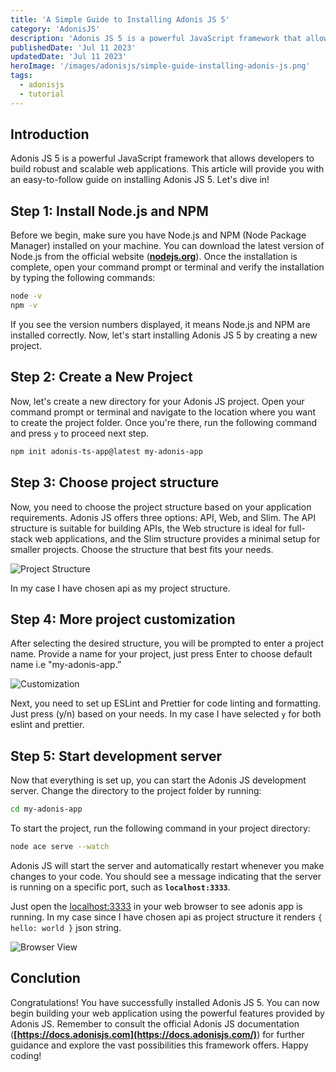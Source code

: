 ```yaml
---
title: 'A Simple Guide to Installing Adonis JS 5'
category: 'AdonisJS'
description: 'Adonis JS 5 is a powerful JavaScript framework that allows developers to build robust and scalable web applications. This article will provide you with an easy-to-follow guide on installing Adonis JS 5.'
publishedDate: 'Jul 11 2023'
updatedDate: 'Jul 11 2023'
heroImage: '/images/adonisjs/simple-guide-installing-adonis-js.png'
tags:
  - adonisjs
  - tutorial
---
```


## Introduction

Adonis JS 5 is a powerful JavaScript framework that allows developers to build robust and scalable web applications. This article will provide you with an easy-to-follow guide on installing Adonis JS 5. Let's dive in!

## Step 1: Install Node.js and NPM

Before we begin, make sure you have Node.js and NPM (Node Package Manager) installed on your machine. You can download the latest version of Node.js from the official website (<strong><a href="https://nodejs.org/" target="_blank">nodejs.org</a></strong>). Once the installation is complete, open your command prompt or terminal and verify the installation by typing the following commands:

```bash
node -v
npm -v
```

If you see the version numbers displayed, it means Node.js and NPM are installed correctly. Now, let's start installing Adonis JS 5 by creating a new project.

## Step 2: Create a New Project

Now, let's create a new directory for your Adonis JS project. Open your command prompt or terminal and navigate to the location where you want to create the project folder. Once you're there, run the following command and press `y` to proceed next step.

```bash
npm init adonis-ts-app@latest my-adonis-app
```

## Step 3: Choose project structure

Now, you need to choose the project structure based on your application requirements. Adonis JS offers three options: API, Web, and Slim. The API structure is suitable for building APIs, the Web structure is ideal for full-stack web applications, and the Slim structure provides a minimal setup for smaller projects. Choose the structure that best fits your needs.

![Project Structure](/images/adonisjs/simple-guide-installing-adonis-js/project-structure.png)

In my case I have chosen api as my project structure.

## Step 4: More project customization

After selecting the desired structure, you will be prompted to enter a project name. Provide a name for your project, just press Enter to choose default name i.e "my-adonis-app.”

![Customization](/images/adonisjs/simple-guide-installing-adonis-js/customization.png)

Next, you need to set up ESLint and Prettier for code linting and formatting. Just press (y/n) based on your needs. In my case I have selected `y` for both eslint and prettier.

## Step 5: Start development server

Now that everything is set up, you can start the Adonis JS development server. Change the directory to the project folder by running:

```bash
cd my-adonis-app
```

To start the project, run the following command in your project directory:

```bash
node ace serve --watch
```

Adonis JS will start the server and automatically restart whenever you make changes to your code. You should see a message indicating that the server is running on a specific port, such as **`localhost:3333`**.

Just open the [localhost:3333](http://localhost:3333) in your web browser to see adonis app is running. In my case since I have chosen api as project structure it renders `{ hello: world }` json string.

![Browser View](/images/adonisjs/simple-guide-installing-adonis-js/browser-view.png)

## Conclution

Congratulations! You have successfully installed Adonis JS 5. You can now begin building your web application using the powerful features provided by Adonis JS. Remember to consult the official Adonis JS documentation (**[https://docs.adonisjs.com](https://docs.adonisjs.com/)**) for further guidance and explore the vast possibilities this framework offers. Happy coding!
